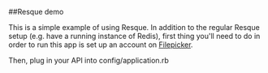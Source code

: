 ##Resque demo 

This is a simple example of using Resque. 
In addition to the regular Resque setup (e.g. have a running instance of Redis), first thing you'll need to do in order to run this app is set up an account on [Filepicker](http://www.filepicker.io).

Then, plug in your API into config/application.rb
